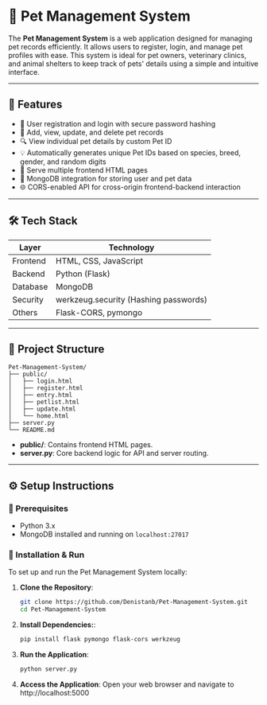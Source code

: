 # 🐾 Pet Management System

The **Pet Management System** is a web application designed for managing pet records efficiently. It allows users to register, login, and manage pet profiles with ease. This system is ideal for pet owners, veterinary clinics, and animal shelters to keep track of pets' details using a simple and intuitive interface.

---

## 🌟 Features

- 👤 User registration and login with secure password hashing
- 🐶 Add, view, update, and delete pet records
- 🔍 View individual pet details by custom Pet ID
- 💡 Automatically generates unique Pet IDs based on species, breed, gender, and random digits
- 📄 Serve multiple frontend HTML pages
- 🧩 MongoDB integration for storing user and pet data
- 🌐 CORS-enabled API for cross-origin frontend-backend interaction

---

## 🛠️ Tech Stack

| Layer       | Technology                           |
|------------|---------------------------------------|
| Frontend   | HTML, CSS, JavaScript                 |
| Backend    | Python (Flask)                        |
| Database   | MongoDB                               |
| Security   | werkzeug.security (Hashing passwords) |
| Others     | Flask-CORS, pymongo                   |

---

## 📂 Project Structure

```
Pet-Management-System/
├── public/
│   ├── login.html
│   ├── register.html
│   ├── entry.html
│   ├── petlist.html
│   ├── update.html
│   └── home.html
├── server.py
└── README.md
```

- **public/**: Contains frontend HTML pages.
- **server.py**: Core backend logic for API and server routing.

---

## ⚙️ Setup Instructions

### 🔧 Prerequisites
- Python 3.x
- MongoDB installed and running on `localhost:27017`

### 🧪 Installation & Run

To set up and run the Pet Management System locally:

1. **Clone the Repository**:
   ```bash
   git clone https://github.com/Denistanb/Pet-Management-System.git
   cd Pet-Management-System

2. **Install Dependencies:**:
   ```bash
   pip install flask pymongo flask-cors werkzeug
3. **Run the Application**:
   ```bash
   python server.py
4. **Access the Application**:
   Open your web browser and navigate to http://localhost:5000
